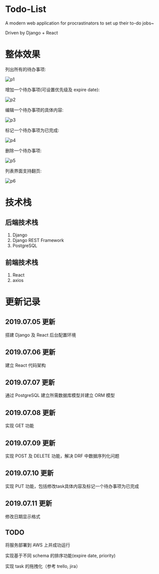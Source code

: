 # Todo-List
A modern web application for procrastinators to set up their to-do jobs~

Driven by Django + React


# 整体效果

列出所有的待办事项:

![p1](http://wx1.sinaimg.cn/large/8bcd582bly1g4vtxzg64yg21hc0u04qp.gif)  

增加一个待办事项(可设置优先级及 expire date):

![p2](http://wx1.sinaimg.cn/large/8bcd582bly1g4vtxzwzytg21hc0u0kjl.gif)  

编辑一个待办事项的具体内容:

![p3](http://wx2.sinaimg.cn/large/8bcd582bly1g4vtxzqh6hg21hc0u07wh.gif)  

标记一个待办事项为已完成:

![p4](http://wx3.sinaimg.cn/large/8bcd582bly1g4vtxzfbpgg21hc0u0kcd.gif)  

删除一个待办事项:

![p5](http://wx2.sinaimg.cn/large/8bcd582bly1g4vtxzipdfg21hc0u0h5q.gif)  

列表界面支持翻页:

![p6](http://wx2.sinaimg.cn/large/8bcd582bly1g4vtxz2nhhg21hc0u0n9v.gif)


# 技术栈

## 后端技术栈

1. Django  
2. Django REST Framework  
3. PostgreSQL  

## 前端技术栈

1. React  
2. axios


# 更新记录

## 2019.07.05 更新

搭建 Django 及 React 后台配置环境

## 2019.07.06 更新

建立 React 代码架构

## 2019.07.07 更新

通过 PostgreSQL 建立所需数据库模型并建立 ORM 模型

## 2019.07.08 更新

实现 GET 功能

## 2019.07.09 更新

实现 POST 及 DELETE 功能，解决 DRF 中数据序列化问题

## 2019.07.10 更新

实现 PUT 功能，包括修改task具体内容及标记一个待办事项为已完成

## 2019.07.11 更新

修改日期显示格式

## TODO

将服务部署到 AWS 上并成功运行

实现基于不同 schema 的排序功能(expire date, priority)

实现 task 的拖拽化（参考 trello, jira）


 
